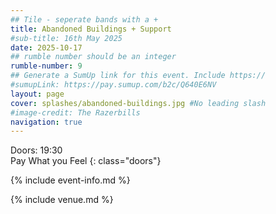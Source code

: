 ```yaml
---
## Tile - seperate bands with a +
title: Abandoned Buildings + Support
#sub-title: 16th May 2025
date: 2025-10-17
## rumble number should be an integer
rumble-number: 9
## Generate a SumUp link for this event. Include https://
#sumupLink: https://pay.sumup.com/b2c/Q640E6NV
layout: page
cover: splashes/abandoned-buildings.jpg #No leading slash
#image-credit: The Razerbills
navigation: true
---
```


Doors: 19:30 <br>Pay What you Feel
{: class="doors"}

{% include event-info.md %}

{% include venue.md %}